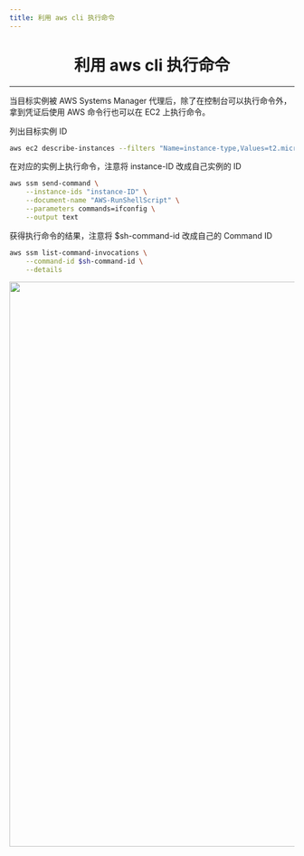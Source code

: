 ```yaml
---
title: 利用 aws cli 执行命令
---
```

<center><h1>利用 aws cli 执行命令</h1></center>

---

当目标实例被 AWS Systems Manager 代理后，除了在控制台可以执行命令外，拿到凭证后使用 AWS 命令行也可以在 EC2 上执行命令。

列出目标实例 ID

```bash
aws ec2 describe-instances --filters "Name=instance-type,Values=t2.micro" --query "Reservations[].Instances[].InstanceId"
```

在对应的实例上执行命令，注意将 instance-ID 改成自己实例的 ID

```bash
aws ssm send-command \
    --instance-ids "instance-ID" \
    --document-name "AWS-RunShellScript" \
    --parameters commands=ifconfig \
    --output text
```

获得执行命令的结果，注意将 $sh-command-id 改成自己的 Command ID

```bash
aws ssm list-command-invocations \
    --command-id $sh-command-id \
    --details
```

   <img width="1000" src="/img/1657788829.png">

<Vssue />

<script>
export default {
    mounted () {
      this.$page.lastUpdated = "2022年7月14日"
    }
  }
</script>